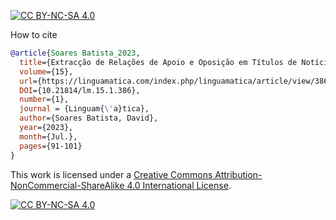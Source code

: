 [![CC BY-NC-SA 4.0][cc-by-nc-sa-shield]][cc-by-nc-sa]

How to cite

```BibTeX
@article{Soares Batista_2023, 
  title={Extracção de Relações de Apoio e Oposição em Títulos de Notícias de Política em Português}, 
  volume={15}, 
  url={https://linguamatica.com/index.php/linguamatica/article/view/386}, 
  DOI={10.21814/lm.15.1.386},
  number={1}, 
  journal = {Linguam{\'a}tica},
  author={Soares Batista, David}, 
  year={2023}, 
  month={Jul.}, 
  pages={91-101}
}
```

This work is licensed under a
[Creative Commons Attribution-NonCommercial-ShareAlike 4.0 International License][cc-by-nc-sa].

[![CC BY-NC-SA 4.0][cc-by-nc-sa-image]][cc-by-nc-sa]

[cc-by-nc-sa]: http://creativecommons.org/licenses/by-nc-sa/4.0/
[cc-by-nc-sa-image]: https://licensebuttons.net/l/by-nc-sa/4.0/88x31.png
[cc-by-nc-sa-shield]: https://img.shields.io/badge/License-CC%20BY--NC--SA%204.0-lightgrey.svg
